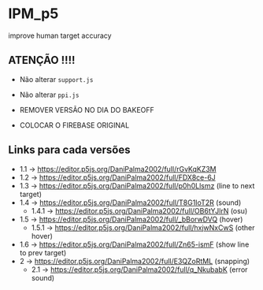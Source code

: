 # IPM_p5
improve human target accuracy

## ATENÇÃO !!!!
- Não alterar ```support.js```
- Não alterar ```ppi.js```

- REMOVER VERSÃO NO DIA DO BAKEOFF
- COLOCAR O FIREBASE ORIGINAL


## Links para cada versões
- 1.1 -> https://editor.p5js.org/DaniPalma2002/full/rGvKqKZ3M
- 1.2 -> https://editor.p5js.org/DaniPalma2002/full/FDX8ce-6J
- 1.3 -> https://editor.p5js.org/DaniPalma2002/full/p0h0Llsmz (line to next target)
- 1.4 -> https://editor.p5js.org/DaniPalma2002/full/T8G1IoT2R (sound)
  - 1.4.1 -> https://editor.p5js.org/DaniPalma2002/full/OB6tYJlrN (osu)
- 1.5 -> https://editor.p5js.org/DaniPalma2002/full/_bBorwDVQ (hover)
  - 1.5.1 -> https://editor.p5js.org/DaniPalma2002/full/hxjwNxCwS (other hover)
- 1.6 -> https://editor.p5js.org/DaniPalma2002/full/Zn65-ismF (show line to prev target)
- 2 -> https://editor.p5js.org/DaniPalma2002/full/E3QZoRtML (snapping)
  - 2.1 -> https://editor.p5js.org/DaniPalma2002/full/q_NkubabK (error sound)
